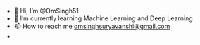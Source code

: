 - 👋 Hi, I’m @OmSingh51
- 🌱 I’m currently learning Machine Learning and Deep Learning
- 📫 How to reach me omsinghsuryavanshi@gmail.com
- 
<!---
OmSingh51/OmSingh51 is a ✨ special ✨ repository because its `README.md` (this file) appears on your GitHub profile.
You can click the Preview link to take a look at your changes.
--->
